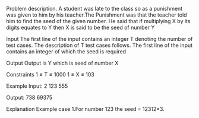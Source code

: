 Problem description.
A student was late to the class so as a punishment was given to him by his teacher.The Punishment was that the teacher told him to find the seed of the given number.
He said that if multiplying X by its digits equates to Y then X is said to be the seed of number Y

Input
The first line of the input contains an integer T denoting the number of test cases. The description of T test cases follows.
The first line of the input contains an integer of which the seed is required
 

Output
Output is Y which is seed of number X

 

Constraints
1 ≤ T ≤ 1000
1 ≤ X ≤ 103
 

Example
Input:
2
123
555

Output:
738
69375
 

Explanation
Example case 1.For number 123 the seed = 123*1*2*3.
